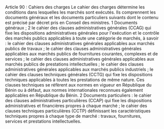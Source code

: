 Article 90 : Cahiers des charges
Le cahier des charges détermine les conditions dans lesquelles les
marchés sont exécutés. Ils comprennent les documents généraux et les
documents particuliers suivants dont le contenu est précisé par décret
pris en Conseil des ministres.
1 Documents généraux ;
2 le cahier des clauses administratives générales (CCAG) qui fixe les
dispositions administratives générales pour l'exécution et le contrôle
des marchés publics applicables à toute une catégorie de marchés, à
savoir :
le cahier des clauses administratives générales applicables aux
marchés publics de travaux ;
le cahier des clauses administratives générales applicables aux
marchés publics de fournitures courantes, complexes et de services ;
le cahier des clauses administratives générales applicables aux
marchés publics de prestations intellectuelles ;
le cahier des clauses administratives générales applicables aux
marchés publics industriels ;
le cahier des clauses techniques générales (CCTG) qui fixe les
dispositions techniques applicables à toutes les prestations de même
nature.
Ces clauses techniques se réfèrent aux normes en vigueur en République
du Bénin ou à défaut, aux normes internationales reconnues également
applicables en République du Bénin.
2 Documents particuliers :
le cahier des clauses administratives particulières (CCAP) qui fixe
les dispositions administratives et financières propres à chaque
marché ;
le cahier des clauses techniques particulières (CCTP) définissant les
caractéristiques techniques propres à chaque type de marché : travaux,
fournitures, services et prestations intellectuelles.